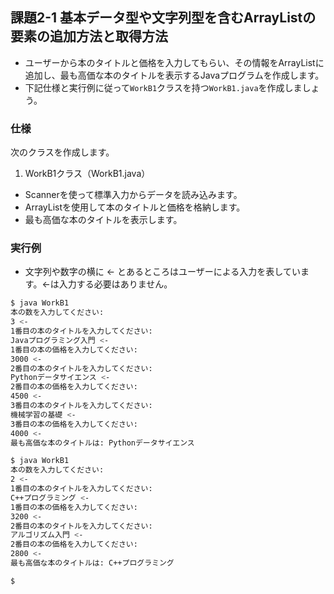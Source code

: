 ## 課題2-1 基本データ型や文字列型を含むArrayListの要素の追加方法と取得方法

- ユーザーから本のタイトルと価格を入力してもらい、その情報をArrayListに追加し、最も高価な本のタイトルを表示するJavaプログラムを作成します。
- 下記仕様と実行例に従って`WorkB1`クラスを持つ`WorkB1.java`を作成しましょう。

### 仕様

次のクラスを作成します。

1. WorkB1クラス（WorkB1.java）

- Scannerを使って標準入力からデータを読み込みます。
- ArrayListを使用して本のタイトルと価格を格納します。
- 最も高価な本のタイトルを表示します。

### 実行例

- 文字列や数字の横に <- とあるところはユーザーによる入力を表しています。<-は入力する必要はありません。

```sh
$ java WorkB1
本の数を入力してください:
3 <-
1番目の本のタイトルを入力してください:
Javaプログラミング入門 <-
1番目の本の価格を入力してください:
3000 <-
2番目の本のタイトルを入力してください:
Pythonデータサイエンス <-
2番目の本の価格を入力してください:
4500 <-
3番目の本のタイトルを入力してください:
機械学習の基礎 <-
3番目の本の価格を入力してください:
4000 <-
最も高価な本のタイトルは: Pythonデータサイエンス

$ java WorkB1
本の数を入力してください:
2 <-
1番目の本のタイトルを入力してください:
C++プログラミング <-
1番目の本の価格を入力してください:
3200 <-
2番目の本のタイトルを入力してください:
アルゴリズム入門 <-
2番目の本の価格を入力してください:
2800 <-
最も高価な本のタイトルは: C++プログラミング

$
```